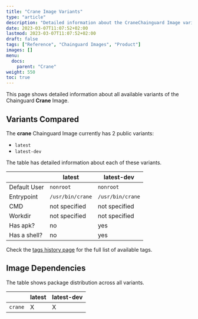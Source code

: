 ```yaml
---
title: "Crane Image Variants"
type: "article"
description: "Detailed information about the CraneChainguard Image variants"
date: 2023-03-07T11:07:52+02:00
lastmod: 2023-03-07T11:07:52+02:00
draft: false
tags: ["Reference", "Chainguard Images", "Product"]
images: []
menu:
  docs:
    parent: "Crane"
weight: 550
toc: true
---
```


This page shows detailed information about all available variants of the Chainguard **Crane** Image.

## Variants Compared
The **crane** Chainguard Image currently has 2 public variants: 

- `latest`
- `latest-dev`

The table has detailed information about each of these variants.

|              | latest           | latest-dev       |
|--------------|------------------|------------------|
| Default User | `nonroot`        | `nonroot`        |
| Entrypoint   | `/usr/bin/crane` | `/usr/bin/crane` |
| CMD          | not specified    | not specified    |
| Workdir      | not specified    | not specified    |
| Has apk?     | no               | yes              |
| Has a shell? | no               | yes              |

Check the [tags history page](/chainguard/chainguard-images/reference/crane/tags_history/) for the full list of available tags.
## Image Dependencies
The table shows package distribution across all variants.

|         | latest | latest-dev |
|---------|--------|------------|
| `crane` | X      | X          |
